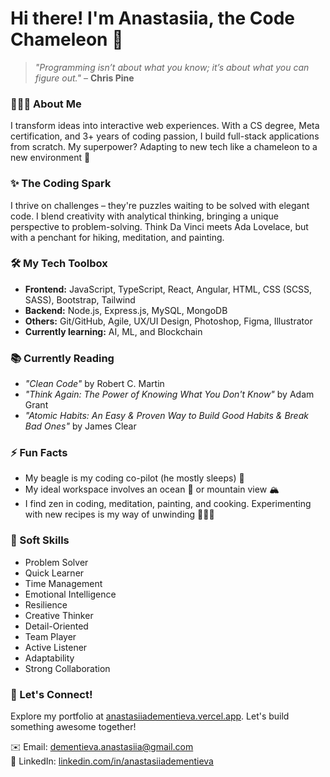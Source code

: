 # Hi there! I'm Anastasiia, the Code Chameleon 🦎

> *"Programming isn’t about what you know; it’s about what you can figure out."* – **Chris Pine**

### 👩🏽‍💻 About Me

I transform ideas into interactive web experiences. With a CS degree, Meta certification, and 3+ years of coding passion, I build full-stack applications from scratch. My superpower? Adapting to new tech like a chameleon to a new environment 🍃

### ✨ The Coding Spark

I thrive on challenges – they're puzzles waiting to be solved with elegant code. I blend creativity with analytical thinking, bringing a unique perspective to problem-solving. Think Da Vinci meets Ada Lovelace, but with a penchant for hiking, meditation, and painting.

### 🛠️ My Tech Toolbox

- **Frontend:** JavaScript, TypeScript, React, Angular, HTML, CSS (SCSS, SASS), Bootstrap, Tailwind
- **Backend:** Node.js, Express.js, MySQL, MongoDB
- **Others:** Git/GitHub, Agile, UX/UI Design, Photoshop, Figma, Illustrator
- **Currently learning:** AI, ML, and Blockchain

### 📚 Currently Reading

- *"Clean Code"* by Robert C. Martin
- *"Think Again: The Power of Knowing What You Don't Know"* by Adam Grant
- *"Atomic Habits: An Easy & Proven Way to Build Good Habits & Break Bad Ones"* by James Clear

### ⚡ Fun Facts

- My beagle is my coding co-pilot (he mostly sleeps) 🐶
- My ideal workspace involves an ocean 🌊 or mountain view 🏔️
- I find zen in coding, meditation, painting, and cooking. Experimenting with new recipes is my way of unwinding 🧘🏽‍♀️

### 🧠 Soft Skills

- Problem Solver  
- Quick Learner  
- Time Management  
- Emotional Intelligence  
- Resilience  
- Creative Thinker  
- Detail-Oriented  
- Team Player  
- Active Listener  
- Adaptability  
- Strong Collaboration  

### 🤝 Let's Connect!

Explore my portfolio at [anastasiiadementieva.vercel.app](https://anastasiiadementieva.vercel.app). Let's build something awesome together!

✉️ Email: [dementieva.anastasiia@gmail.com](mailto:dementieva.anastasiia@gmail.com)  
🔗 LinkedIn: [linkedin.com/in/anastasiiadementieva](https://www.linkedin.com/in/anastasiiadementieva)
